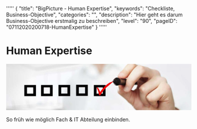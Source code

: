 '''''
{
"title": "BigPicture - Human Expertise",
"keywords": "Checkliste, Business-Objective",
"categories": "",
"description": "Hier geht es darum Business-Objective erstmalig zu beschreiben",
"level": "90",
"pageID": "07112020200718-HumanExpertise"
}
'''''
<h1>Human Expertise</h1>

![BannerChecklist](./../imgs/2020-11-19-08-20-02.png)

So früh wie möglich Fach & IT Abteilung einbinden.
